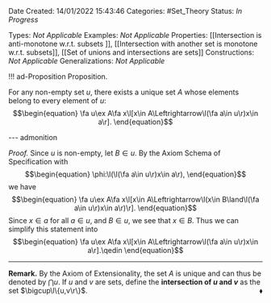 <br />
<br />

Date Created: 14/01/2022 15:43:46
Categories: #Set_Theory 
Status: _In Progress_

Types: _Not Applicable_
Examples: _Not Applicable_ 
Properties: [[Intersection is anti-monotone w.r.t. subsets ]], [[Intersection with another set is monotone w.r.t. subsets]], [[Set of unions and intersections are sets]]
Constructions: _Not Applicable_
Generalizations: _Not Applicable_

!!! ad-Proposition Proposition.

For any non-empty set $u$, there exists a unique set $A$ whose elements belong to every element of $u$:
$$\begin{equation}
    \fa u\ex A\fa x\l[x\in A\Leftrightarrow\l(\fa a\in u\r)x\in a\r].
\end{equation}$$

--- admonition

_Proof._ Since $u$ is non-empty, let $B\in u$. By the Axiom Schema of Specification with
$$\begin{equation}
    \phi:\l(\l(\fa a\in u\r)x\in a\r),
\end{equation}$$
we have
$$\begin{equation}
    \fa u\ex A\fa x\l[x\in A\Leftrightarrow\l(x\in B\land\l(\fa a\in u\r)x\in a\r)\r].
\end{equation}$$
Since $x\in a$ for all $a\in u$, and $B\in u$, we see that $x\in B$. Thus we can simplify this statement into
$$\begin{equation}
    \fa u\ex A\fa x\l[x\in A\Leftrightarrow\l(\fa a\in u\r)x\in a\r].\qedin
\end{equation}$$
    
---

**Remark.** By the Axiom of Extensionality, the set $A$ is unique and can thus be denoted by $\bigcap u$. If $u$ and $v$ are sets, define the **intersection of $u$ and $v$** as the set $\bigcup\l\{u,v\r\}$.<span style="float:right;">$\blacklozenge$</span>
